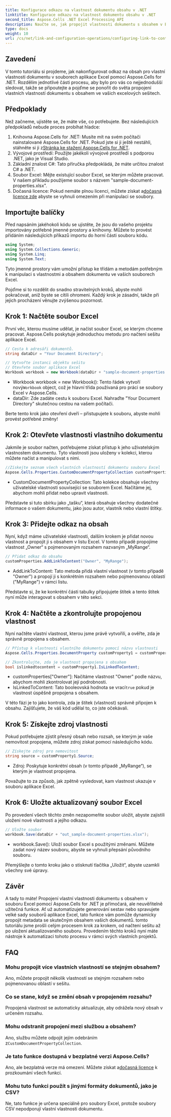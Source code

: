 ```yaml
---
title: Konfigurace odkazu na vlastnost dokumentu obsahu v .NET
linktitle: Konfigurace odkazu na vlastnost dokumentu obsahu v .NET
second_title: Aspose.Cells .NET Excel Processing API
description: Naučte se, jak propojit vlastnosti dokumentu s obsahem v Excelu pomocí Aspose.Cells for .NET. Výukový program krok za krokem pro vývojáře.
type: docs
weight: 10
url: /cs/net/link-and-configuration-operations/configuring-link-to-content-document-property/
---
```

## Zavedení

V tomto tutoriálu si projdeme, jak nakonfigurovat odkaz na obsah pro vlastní vlastnosti dokumentu v souborech aplikace Excel pomocí Aspose.Cells for .NET. Rozdělím jednotlivé části procesu, aby bylo pro vás co nejjednodušší sledovat, takže se připoutejte a pojďme se ponořit do světa propojení vlastních vlastností dokumentu s obsahem ve vašich excelových sešitech.

## Předpoklady

Než začneme, ujistěte se, že máte vše, co potřebujete. Bez následujících předpokladů nebude proces probíhat hladce:

1. Knihovna Aspose.Cells for .NET: Musíte mít na svém počítači nainstalované Aspose.Cells for .NET. Pokud jste si ji ještě nestáhli, stáhněte si ji z[Stránka ke stažení Aspose.Cells for .NET](https://releases.aspose.com/cells/net/).
2. Vývojové prostředí: Použijte jakékoli vývojové prostředí s podporou .NET, jako je Visual Studio.
3. Základní znalost C#: Tato příručka předpokládá, že máte určitou znalost C# a .NET.
4. Soubor Excel: Mějte existující soubor Excel, se kterým můžete pracovat. V našem příkladu použijeme soubor s názvem "sample-document-properties.xlsx".
5.  Dočasná licence: Pokud nemáte plnou licenci, můžete získat a[dočasná licence zde](https://purchase.aspose.com/temporary-license/) abyste se vyhnuli omezením při manipulaci se soubory.

## Importujte balíčky

Před napsáním jakéhokoli kódu se ujistěte, že jsou do vašeho projektu importovány potřebné jmenné prostory a knihovny. Můžete to provést přidáním následujících příkazů importu do horní části souboru kódu.

```csharp
using System;
using System.Collections.Generic;
using System.Linq;
using System.Text;
```

Tyto jmenné prostory vám umožní přístup ke třídám a metodám potřebným k manipulaci s vlastnostmi a obsahem dokumentu ve vašich souborech Excel.

Pojďme si to rozdělit do snadno stravitelných kroků, abyste mohli pokračovat, aniž byste se cítili ohromeni. Každý krok je zásadní, takže při jejich procházení věnujte zvýšenou pozornost.

## Krok 1: Načtěte soubor Excel

První věc, kterou musíme udělat, je načíst soubor Excel, se kterým chceme pracovat. Aspose.Cells poskytuje jednoduchou metodu pro načtení sešitu aplikace Excel.

```csharp
// Cesta k adresáři dokumentů.
string dataDir = "Your Document Directory";

// Vytvořte instanci objektu sešitu
// Otevřete soubor aplikace Excel
Workbook workbook = new Workbook(dataDir + "sample-document-properties.xlsx");
```

-  Workbook workbook = new Workbook(): Tento řádek vytvoří nový`Workbook` object, což je hlavní třída používaná pro práci se soubory Excel v Aspose.Cells.
- dataDir: Zde zadáte cestu k souboru Excel. Nahraďte "Your Document Directory" skutečnou cestou na vašem počítači.

Berte tento krok jako otevření dveří – přistupujete k souboru, abyste mohli provést potřebné změny!

## Krok 2: Otevřete vlastnosti vlastního dokumentu

Jakmile je soubor načten, potřebujeme získat přístup k jeho uživatelským vlastnostem dokumentu. Tyto vlastnosti jsou uloženy v kolekci, kterou můžete načíst a manipulovat s nimi.

```csharp
//Získejte seznam všech vlastních vlastností dokumentu souboru Excel
Aspose.Cells.Properties.CustomDocumentPropertyCollection customProperties = workbook.Worksheets.CustomDocumentProperties;
```

- CustomDocumentPropertyCollection: Tato kolekce obsahuje všechny uživatelské vlastnosti související se souborem Excel. Načítáme jej, abychom mohli přidat nebo upravit vlastnosti.

Představte si tuto sbírku jako „tašku“, která obsahuje všechny dodatečné informace o vašem dokumentu, jako jsou autor, vlastník nebo vlastní štítky.

## Krok 3: Přidejte odkaz na obsah

Nyní, když máme uživatelské vlastnosti, dalším krokem je přidat novou vlastnost a propojit ji s obsahem v listu Excel. V tomto případě propojíme vlastnost „Owner“ s pojmenovaným rozsahem nazvaným „MyRange“.

```csharp
// Přidat odkaz do obsahu
customProperties.AddLinkToContent("Owner", "MyRange");
```

- AddLinkToContent: Tato metoda přidá vlastní vlastnost (v tomto případě "Owner") a propojí ji s konkrétním rozsahem nebo pojmenovanou oblastí ("MyRange") v rámci listu.

Představte si, že ke konkrétní části tabulky připojujete štítek a tento štítek nyní může interagovat s obsahem v této sekci.

## Krok 4: Načtěte a zkontrolujte propojenou vlastnost

Nyní načtěte vlastní vlastnost, kterou jsme právě vytvořili, a ověřte, zda je správně propojena s obsahem.

```csharp
// Přístup k vlastnosti vlastního dokumentu pomocí názvu vlastnosti
Aspose.Cells.Properties.DocumentProperty customProperty1 = customProperties["Owner"];

// Zkontrolujte, zda je vlastnost propojena s obsahem
bool islinkedtocontent = customProperty1.IsLinkedToContent;
```

- customProperties["Owner"]: Načítáme vlastnost "Owner" podle názvu, abychom mohli zkontrolovat její podrobnosti.
-  IsLinkedToContent: Tato booleovská hodnota se vrací`true` pokud je vlastnost úspěšně propojena s obsahem.

V této fázi je to jako kontrola, zda je štítek (vlastnost) správně připojen k obsahu. Zajišťujete, že váš kód udělal to, co jste očekávali.

## Krok 5: Získejte zdroj vlastnosti

Pokud potřebujete zjistit přesný obsah nebo rozsah, se kterým je vaše nemovitost propojena, můžete zdroj získat pomocí následujícího kódu.

```csharp
// Získejte zdroj pro nemovitost
string source = customProperty1.Source;
```

- Zdroj: Poskytuje konkrétní obsah (v tomto případě „MyRange“), se kterým je vlastnost propojena.

Považujte to za způsob, jak zpětně vysledovat, kam vlastnost ukazuje v souboru aplikace Excel.

## Krok 6: Uložte aktualizovaný soubor Excel

Po provedení všech těchto změn nezapomeňte soubor uložit, abyste zajistili uložení nové vlastnosti a jejího odkazu.

```csharp
// Uložte soubor
workbook.Save(dataDir + "out_sample-document-properties.xlsx");
```

- workbook.Save(): Uloží soubor Excel s použitými změnami. Můžete zadat nový název souboru, abyste se vyhnuli přepsání původního souboru.

Přemýšlejte o tomto kroku jako o stisknutí tlačítka „Uložit“, abyste uzamkli všechny své úpravy.

## Závěr

A tady to máte! Propojení vlastní vlastnosti dokumentu s obsahem v souboru Excel pomocí Aspose.Cells for .NET je přímočará, ale neuvěřitelně užitečná funkce. Ať už automatizujete generování sestav nebo spravujete velké sady souborů aplikace Excel, tato funkce vám pomůže dynamicky propojit metadata se skutečným obsahem vašich dokumentů.
tomto tutoriálu jsme prošli celým procesem krok za krokem, od načtení sešitu až po uložení aktualizovaného souboru. Provedením těchto kroků nyní máte nástroje k automatizaci tohoto procesu v rámci svých vlastních projektů.

## FAQ

### Mohu propojit více vlastních vlastností se stejným obsahem?
Ano, můžete propojit několik vlastností se stejným rozsahem nebo pojmenovanou oblastí v sešitu.

### Co se stane, když se změní obsah v propojeném rozsahu?
Propojená vlastnost se automaticky aktualizuje, aby odrážela nový obsah v určeném rozsahu.

### Mohu odstranit propojení mezi službou a obsahem?
 Ano, službu můžete odpojit jejím odebráním z`CustomDocumentPropertyCollection`.

### Je tato funkce dostupná v bezplatné verzi Aspose.Cells?
 Ano, ale bezplatná verze má omezení. Můžete získat a[dočasná licence](https://purchase.aspose.com/temporary-license/) k prozkoumání všech funkcí.

### Mohu tuto funkci použít s jinými formáty dokumentů, jako je CSV?
Ne, tato funkce je určena speciálně pro soubory Excel, protože soubory CSV nepodporují vlastní vlastnosti dokumentu.